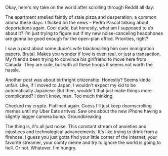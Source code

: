 Okay, here's my take on the world after scrolling through Reddit all day:

The apartment smelled faintly of stale pizza and desperation, a common aroma these days. I flicked on the news – Pedro Pascal talking about deportations again. Cool dude, but honestly, what am I supposed to *do* about it? I’m just trying to figure out if my new noise-canceling headphones are gonna be good enough for the open-plan office. Priorities, right?

I saw a post about some dude's wife blackmailing him over immigration papers. Brutal. Makes you wonder if love is even real, or just a transaction. My friend’s been trying to convince his girlfriend to move here from Canada. They are cute, but with all these hoops it seems not worth the hassle.

Another post was about birthright citizenship. Honestly? Seems kinda unfair. Like, if I moved to Japan, I wouldn't expect my kid to be automatically Japanese. But then, wouldn't that just make things more complicated? I don't know, man. Too much thinking.

Checked my crypto. Flatlined again. Guess I'll just keep doomscrolling memes until my Uber Eats arrives. Saw one about the new iPhone having a slightly bigger camera bump. Groundbreaking.

The thing is, it's all just noise. This constant stream of anxieties and injustices and technological advancements. It's like trying to drink from a firehose. I guess you just gotta find your little corner of the internet, your favorite streamer, your comfy meme and try to ignore the world is going to hell. Or not. Whatever. I'm hungry.